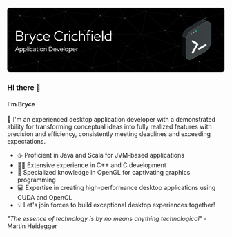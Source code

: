 ![Header](./header.png)
### Hi there 👋
#### I'm Bryce

🚀 I'm an experienced desktop application developer with a demonstrated ability for transforming conceptual ideas into fully realized features with precision and efficiency, consistently meeting deadlines and exceeding expectations.

- ☕ Proficient in Java and Scala for JVM-based applications 
- 🧑‍💻 Extensive experience in C++ and C development 
- 🎨 Specialized knowledge in OpenGL for captivating graphics programming
- 💻 Expertise in creating high-performance desktop applications using CUDA and OpenCL
- 💡 Let's join forces to build exceptional desktop experiences together!


*"The essence of technology is by no means anything technological"* - Martin Heidegger
